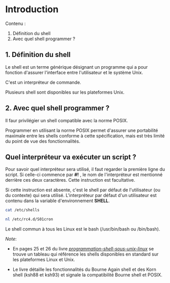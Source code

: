 # Introduction

Contenu : 

1. Définition du shell
2. Avec quel shell programmer ?

## 1. Définition du shell

Le shell est un terme générique désignant un programme qui a pour fonction d'assurer l'interface entre l'utilisateur et le système Unix. 

C'est un interpréteur de commande.

Plusieurs shell sont disponibles sur les plateformes Unix.

## 2. Avec quel shell programmer ?

Il faur privilégier un shell compatible avec la norme POSIX.

Programmer en utilisant la norme POSIX permet d'assurer une portabilité maximale entre les shells conforme à cette spécification, mais est très limité du point de vue des fonctionnalités.

## Quel interpréteur va exécuter un script ?

Pour savoir quel interpréteur sera utilisé, il faut regarder la première ligne du script. Si celle-ci commence par __#!__ , le nom de l'interpréteur est mentionné derrière ces deux caractères. Cette instruction est facultative.

Si cette instruction est absente, c'est le shell par défaut de l'utilisateur (ou du contexte) qui sera utilisé. L'interpréteur par défaut d'un utilisateur est contenu 
dans la variable d'environnement __SHELL__.

```sh
cat /etc/shells
```

```sh
nl /etc/rc4.d/S01cron
```
Le shell commun à tous les Linux est le bash (/usr/bin/bash ou /bin/bash).

_Note_: 

- En pages 25 et 26 du livre _[programmation-shell-sous-unix-linux](https://www.editions-eni.fr/livre/programmation-shell-sous-unix-linux-ksh-bash-norme-posix-avec-exercices-corriges-7e-edition-9782409038020)_ se trouve un tableau qui référence les shells disponibles en standard sur les plateformes Linux et Unix.

- Le livre détaille les fonctionnalités du Bourne Again shell et des Korn shell (ksh88 et ksh93) et signale la compatibilité Bourne shell et POSIX.
